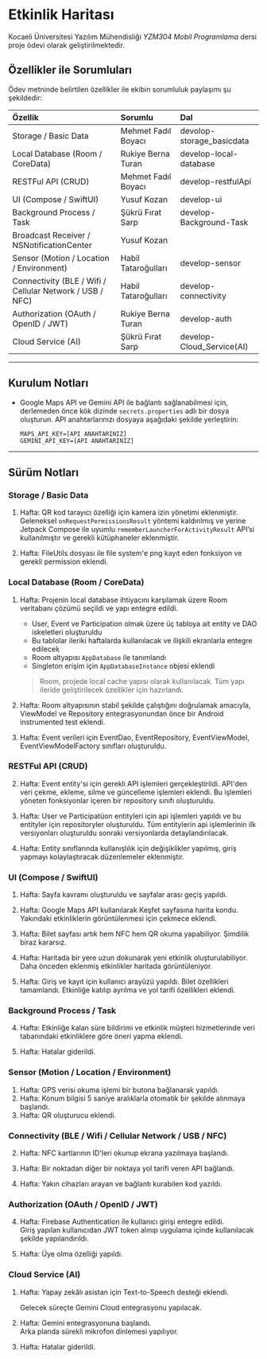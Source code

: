 # Etkinlik Haritası

Kocaeli Üniversitesi Yazılım Mühendisliği *YZM304 Mobil Programlama* dersi
proje ödevi olarak geliştirilmektedir.


## Özellikler ile Sorumluları

Ödev metninde belirtilen özellikler ile ekibin sorumluluk paylaşımı şu şekildedir:  

| Özellik                                                  | Sorumlu             | Dal                       |
| :------------------------------------------------------- | :------------------ | :------------------------ |
| Storage / Basic Data                                     | Mehmet Fadıl Boyacı | devolop-storage_basicdata |
| Local Database (Room / CoreData)                         | Rukiye Berna Turan  | develop-local-database    |
| RESTFul API (CRUD)                                       | Mehmet Fadıl Boyacı | develop-restfulApi        |
| UI (Compose / SwiftUI)                                   | Yusuf Kozan         | develop-ui                |
| Background Process / Task                                | Şükrü Fırat Sarp    | develop-Background-Task   |
| Broadcast Receiver / NSNotificationCenter                | Yusuf Kozan         |                           |
| Sensor (Motion / Location / Environment)                 | Habil Tataroğulları | develop-sensor            |
| Connectivity (BLE / Wifi / Cellular Network / USB / NFC) | Habil Tataroğulları | develop-connectivity      |
| Authorization (OAuth / OpenID / JWT)                     | Rukiye Berna Turan  | develop-auth              |
| Cloud Service (AI)                                       | Şükrü Fırat Sarp    | develop-Cloud_Service(AI) |

---

## Kurulum Notları

* Google Maps API ve Gemini API ile bağlantı sağlanabilmesi için, derlemeden önce
    kök dizinde `secrets.properties` adlı bir dosya oluşturun. API anahtarlarınızı
    dosyaya aşağıdaki şekilde yerleştirin:  
    ```
    MAPS_API_KEY=[API ANAHTARINIZ]
    GEMINI_API_KEY=[API ANAHTARINIZ]
    ```

---

## Sürüm Notları

### Storage / Basic Data

1. Hafta: QR kod tarayıcı özelliği için kamera izin yönetimi eklenmiştir.  
    Geleneksel `onRequestPermissionsResult` yöntemi kaldırılmış ve yerine Jetpack Compose ile uyumlu
    `rememberLauncherForActivityResult` API’si kullanılmıştır ve gerekli kütüphaneler eklenmiştir.  

5. Hafta: FileUtils dosyası ile file system'e png kayıt eden fonksiyon ve gerekli permission eklendi.

### Local Database (Room / CoreData)

1. Hafta: Projenin local database ihtiyacını karşılamak üzere Room veritabanı çözümü seçildi ve yapı entegre edildi.  

    * User, Event ve Participation olmak üzere üç tabloya ait entity ve DAO iskeletleri oluşturuldu
    * Bu tablolar ileriki haftalarda kullanılacak ve ilişkili ekranlarla entegre edilecek
    * Room altyapısı `AppDatabase` ile tanımlandı
    * Singleton erişim için `AppDatabaseInstance` objesi eklendi  
    > Room, projede local cache yapısı olarak kullanılacak. Tüm yapı ileride geliştirilecek özellikler için hazırlandı.  

2. Hafta: Room altyapısının stabil şekilde çalıştığını doğrulamak amacıyla,
    ViewModel ve Repository entegrasyonundan önce bir Android instrumented test eklendi.  

3. Hafta: Event verileri için EventDao, EventRepository, EventViewModel, EventViewModelFactory
    sınıfları oluşturuldu.

### RESTFul API (CRUD)

2. Hafta: Event entity'si için gerekli API işlemleri gerçekleştirildi.
    API'den veri çekme, ekleme, silme ve güncelleme işlemleri eklendi.
    Bu işlemleri yöneten fonksiyonlar içeren bir repository sınıfı oluşturuldu.  

3. Hafta: User ve Participatüon entityleri için api işlemleri yapıldı ve bu entityler için
    repositoryler oluşturuldu. Tüm entitylerin api işlemlerinin ilk versiyonları oluşturuldu sonraki versiyonlarda detaylandırılacak.  

4. Hafta: Entity sınıflarında kullanışlılık için değişiklikler yapılmış, giriş yapmayı
    kolaylaştıracak düzenlemeler eklenmiştir.

### UI (Compose / SwiftUI)

1. Hafta: Sayfa kavramı oluşturuldu ve sayfalar arası geçiş yapıldı.  
2. Hafta: Google Maps API kullanılarak Keşfet sayfasına harita kondu.  
    Yakındaki etkinliklerin görüntülenmesi için çekmece eklendi.  

3. Hafta: Bilet sayfası artık hem NFC hem QR okuma yapabiliyor. Şimdilik biraz kararsız.  

4. Hafta: Haritada bir yere uzun dokunarak yeni etkinlik oluşturulabiliyor.  
    Daha önceden eklenmiş etkinlikler haritada görüntüleniyor.  

5. Hafta: Giriş ve kayıt için kullanıcı arayüzü yapıldı.
    Bilet özellikleri tamamlandı. Etkinliğe katılıp ayrılma ve yol tarifi
    özellikleri eklendi.

### Background Process / Task

4. Hafta: Etkinliğe kalan süre bildirimi ve etkinlik müşteri hizmetlerinde veri tabanındaki
    etkinliklere göre öneri yapma eklendi.

5. Hafta: Hatalar giderildi.

### Sensor (Motion / Location / Environment)

1. Hafta: GPS verisi okuma işlemi bir butona bağlanarak yapıldı.
2. Hafta: Konum bilgisi 5 saniye aralıklarla otomatik bir şekilde alınmaya başlandı.  
5. Hafta: QR oluşturucu eklendi.

### Connectivity (BLE / Wifi / Cellular Network / USB / NFC)

2. Hafta: NFC kartlarının ID'leri okunup ekrana yazılmaya başlandı.  

4. Hafta: Bir noktadan diğer bir noktaya yol tarifi veren API bağlandı.  

5. Hafta: Yakın cihazları arayan ve bağlantı kurabilen kod yazıldı.

### Authorization (OAuth / OpenID / JWT)

4. Hafta: Firebase Authentication ile kullanıcı girişi entegre edildi.  
    Giriş yapılan kullanıcıdan JWT token alınıp uygulama içinde kullanılacak şekilde yapılandırıldı.  

5. Hafta: Üye olma özelliği yapıldı.

### Cloud Service (AI)

1. Hafta: Yapay zekâlı asistan için Text-to-Speech desteği eklendi.  

    Gelecek süreçte Gemini Cloud entegrasyonu yapılacak.

2. Hafta: Gemini entegrasyonuna başlandı.  
    Arka planda sürekli mikrofon dinlemesi yapılıyor.

5. Hafta: Hatalar giderildi.